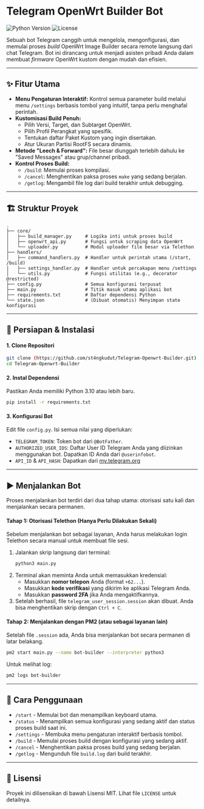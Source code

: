 # Telegram OpenWrt Builder Bot

![Python Version](https://img.shields.io/badge/Python-3.10%2B-blue)
![License](https://img.shields.io/badge/License-MIT-green)

Sebuah bot Telegram canggih untuk mengelola, mengonfigurasi, dan memulai proses *build* OpenWrt Image Builder secara remote langsung dari chat Telegram. Bot ini dirancang untuk menjadi asisten pribadi Anda dalam membuat *firmware* OpenWrt kustom dengan mudah dan efisien.

---

## ✨ Fitur Utama

- **Menu Pengaturan Interaktif:** Kontrol semua parameter build melalui menu `/settings` berbasis tombol yang intuitif, tanpa perlu menghafal perintah.
- **Kustomisasi Build Penuh:**
    - Pilih Versi, Target, dan Subtarget OpenWrt.
    - Pilih Profil Perangkat yang spesifik.
    - Tentukan daftar Paket Kustom yang ingin disertakan.
    - Atur Ukuran Partisi RootFS secara dinamis.
- **Metode "Leech & Forward":** File besar diunggah terlebih dahulu ke "Saved Messages" atau grup/channel pribadi.
- **Kontrol Proses Build:**
    - `/build`: Memulai proses kompilasi.
    - `/cancel`: Menghentikan paksa proses `make` yang sedang berjalan.
    - `/getlog`: Mengambil file log dari build terakhir untuk debugging.

---

## 🏗️ Struktur Proyek

```
.
├── core/
│   ├── build_manager.py     # Logika inti untuk proses build
│   ├── openwrt_api.py       # Fungsi untuk scraping data OpenWrt
│   └── uploader.py          # Modul uploader file besar via Telethon
├── handlers/
│   ├── command_handlers.py  # Handler untuk perintah utama (/start, /build)
│   ├── settings_handler.py  # Handler untuk percakapan menu /settings
│   └── utils.py             # Fungsi utilitas (e.g., decorator @restricted)
├── config.py                # Semua konfigurasi terpusat
├── main.py                  # Titik masuk utama aplikasi bot
├── requirements.txt         # Daftar dependensi Python
└── state.json               # (Dibuat otomatis) Menyimpan state konfigurasi
```

---

## 🚀 Persiapan & Instalasi

#### 1. Clone Repositori
```bash
git clone (https://github.com/st4ngkudut/Telegram-Openwrt-Builder.git)
cd Telegram-Openwrt-Builder
```

#### 2. Instal Dependensi
Pastikan Anda memiliki Python 3.10 atau lebih baru.
```bash
pip install -r requirements.txt
```

#### 3. Konfigurasi Bot
Edit file `config.py`. Isi semua nilai yang diperlukan:

- `TELEGRAM_TOKEN`: Token bot dari `@BotFather`.
- `AUTHORIZED_USER_IDS`: Daftar User ID Telegram Anda yang diizinkan menggunakan bot. Dapatkan ID Anda dari `@userinfobot`.
- `API_ID` & `API_HASH`: Dapatkan dari [my.telegram.org](https://my.telegram.org)

---

## ▶️ Menjalankan Bot

Proses menjalankan bot terdiri dari dua tahap utama: otorisasi satu kali dan menjalankan secara permanen.

#### Tahap 1: Otorisasi Telethon (Hanya Perlu Dilakukan Sekali)

Sebelum menjalankan bot sebagai layanan, Anda harus melakukan login Telethon secara manual untuk membuat file sesi.

1.  Jalankan skrip langsung dari terminal:
    ```bash
    python3 main.py
    ```
2.  Terminal akan meminta Anda untuk memasukkan kredensial:
    - Masukkan **nomor telepon** Anda (format `+62...`).
    - Masukkan **kode verifikasi** yang dikirim ke aplikasi Telegram Anda.
    - Masukkan **password 2FA** jika Anda mengaktifkannya.
3.  Setelah berhasil, file `telegram_user_session.session` akan dibuat. Anda bisa menghentikan skrip dengan `Ctrl + C`.

#### Tahap 2: Menjalankan dengan PM2 (atau sebagai layanan lain)

Setelah file `.session` ada, Anda bisa menjalankan bot secara permanen di latar belakang.

```bash
pm2 start main.py --name bot-builder --interpreter python3
```

Untuk melihat log:
```bash
pm2 logs bot-builder
```

---

## 📖 Cara Penggunaan

- `/start` - Memulai bot dan menampilkan keyboard utama.
- `/status` - Menampilkan semua konfigurasi yang sedang aktif dan status proses build saat ini.
- `/settings` - Membuka menu pengaturan interaktif berbasis tombol.
- `/build` - Memulai proses build dengan konfigurasi yang sedang aktif.
- `/cancel` - Menghentikan paksa proses build yang sedang berjalan.
- `/getlog` - Mengunduh file `build.log` dari build terakhir.

---

## 📜 Lisensi

Proyek ini dilisensikan di bawah Lisensi MIT. Lihat file `LICENSE` untuk detailnya.
